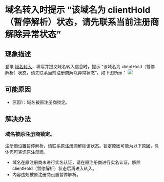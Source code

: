 #  域名转入时提示 “该域名为 clientHold（暂停解析）状态，请先联系当前注册商解除异常状态”
## 现象描述
登录 [域名转入](https://console.cloud.tencent.com/domain/trans-in)，填写并提交域名转入信息时，提示 “该域名为 clientHold（暂停解析）状态，请先联系当前注册商解除异常状态”。如下图所示：
![](https://main.qcloudimg.com/raw/d07af725c70dbecbeb2fba1bb64e6b2e.png)

## 可能原因
- 原因1：域名被原注册商锁定。

## 解决办法
### 域名被原注册商锁定。
注册商设置暂停解析，请联系原注册商解除该状态。锁定原因可能为以下原因，具体您可咨询原注册商。
- 域名在原注册商未进行实名认证，请在原注册商进行实名认证，解除 clientHold（暂停解析）状态后再进入转入。
- 内容违规被原注册商设置暂停解析。
